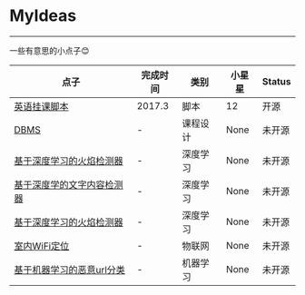 # MyIdeas
---

一些有意思的小点子😊

| 点子 | 完成时间 | 类别 | 小星星 | Status
--- | --- | --- | --- | ---
|[英语挂课脚本](https://github.com/ETCartman/Class_Npels) | 2017.3 | 脚本 | 12 | 开源
|[DBMS](https://github.com/ETCartman/RainBowSql) | - | 课程设计 | None | 未开源
|[基于深度学习的火焰检测器](https://github.com/ShanKeAI/Forest-Fire-Detector) | - | 深度学习 | None | 未开源
|[基于深度学的文字内容检测器](https://github.com/ShanKeAI/ContentRnn) | - | 深度学习 | None| 未开源
|[基于深度学习的火焰检测器]() | - | 深度学习 | None | 未开源
|[室内WiFi定位](https://github.com/ShanKeAI/WiFi-Positioning) | - | 物联网 | None |未开源
|[基于机器学习的恶意url分类](https://github.com/ShanKeAI/UrlWatcher) | - | 机器学习 | None | 未开源
